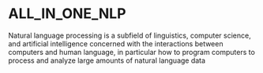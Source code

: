 # ALL_IN_ONE_NLP
 Natural language processing is a subfield of linguistics, computer science, and artificial intelligence concerned with the interactions between computers and human language, in particular how to program computers to process and analyze large amounts of natural language data
